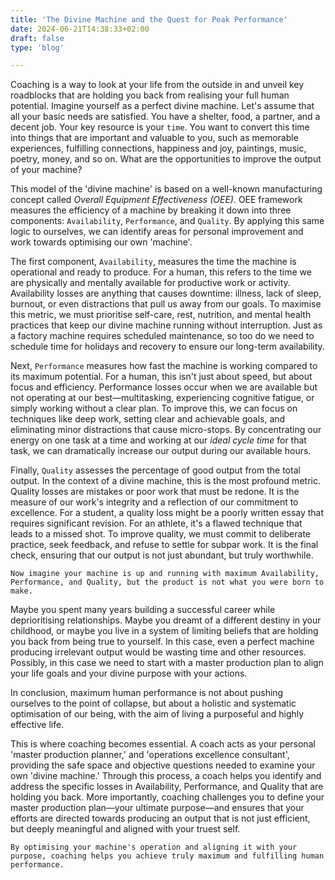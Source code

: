 ```yaml
---
title: 'The Divine Machine and the Quest for Peak Performance'
date: 2024-06-21T14:38:33+02:00
draft: false
type: 'blog'

---
```



<p>Coaching is a way to look at your life from the outside in and unveil key roadblocks that are holding you back from realising your full human potential. Imagine yourself as a perfect divine machine. Let's assume that all your basic needs are satisfied. You have a shelter, food, a partner, and a decent job. Your key resource is your <code>time</code>. You want to convert this time into things that are important and valuable to you, such as memorable experiences, fulfilling connections, happiness and joy, paintings, music, poetry, money, and so on. What are the opportunities to improve the output of your machine?</p><p>This model of the 'divine machine' is based on a well-known manufacturing concept called <em>Overall Equipment Effectiveness (OEE)</em>. OEE framework measures the efficiency of a machine by breaking it down into three components: <code>Availability</code>, <code>Performance</code>, and <code>Quality</code>. By applying this same logic to ourselves, we can identify areas for personal improvement and work towards optimising our own 'machine'.</p><p>The first component, <code>Availability</code>, measures the time the machine is operational and ready to produce. For a human, this refers to the time we are physically and mentally available for productive work or activity. Availability losses are anything that causes downtime: illness, lack of sleep, burnout, or even distractions that pull us away from our goals. To maximise this metric, we must prioritise self-care, rest, nutrition, and mental health practices that keep our divine machine running without interruption. Just as a factory machine requires scheduled maintenance, so too do we need to schedule time for holidays and recovery to ensure our long-term availability.</p><p>Next, <code>Performance</code> measures how fast the machine is working compared to its maximum potential. For a human, this isn't just about speed, but about focus and efficiency. Performance losses occur when we are available but not operating at our best—multitasking, experiencing cognitive fatigue, or simply working without a clear plan. To improve this, we can focus on techniques like deep work, setting clear and achievable goals, and eliminating minor distractions that cause micro-stops. By concentrating our energy on one task at a time and working at our <em>ideal cycle time</em> for that task, we can dramatically increase our output during our available hours.</p><p>Finally, <code>Quality</code> assesses the percentage of good output from the total output. In the context of a divine machine, this is the most profound metric. Quality losses are mistakes or poor work that must be redone. It is the measure of our work's integrity and a reflection of our commitment to excellence. For a student, a quality loss might be a poorly written essay that requires significant revision. For an athlete, it's a flawed technique that leads to a missed shot. To improve quality, we must commit to deliberate practice, seek feedback, and refuse to settle for subpar work. It is the final check, ensuring that our output is not just abundant, but truly worthwhile.</p><p><code>Now imagine your machine is up and running with maximum Availability, Performance, and Quality, but the product is not what you were born to make.</code></p><p>Maybe you spent many years building a successful career while deprioritising relationships. Maybe you dreamt of a different destiny in your childhood, or maybe you live in a system of limiting beliefs that are holding you back from being true to yourself. In this case, even a perfect machine producing irrelevant output would be wasting time and other resources. Possibly, in this case we need to start with a master production plan to align your life goals and your divine purpose with your actions.</p><p>In conclusion, maximum human performance is not about pushing ourselves to the point of collapse, but about a holistic and systematic optimisation of our being, with the aim of living a purposeful and highly effective life.</p><p>This is where coaching becomes essential. A coach acts as your personal 'master production planner,' and 'operations excellence consultant', providing the safe space and objective questions needed to examine your own 'divine machine.' Through this process, a coach helps you identify and address the specific losses in Availability, Performance, and Quality that are holding you back. More importantly, coaching challenges you to define your master production plan—your ultimate purpose—and ensures that your efforts are directed towards producing an output that is not just efficient, but deeply meaningful and aligned with your truest self.</p><p><code>By optimising your machine's operation and aligning it with your purpose, coaching helps you achieve truly maximum and fulfilling human performance.</code></p>